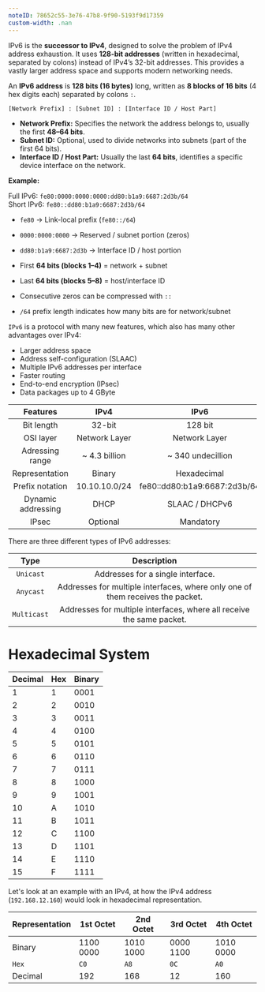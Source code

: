 ```yaml
---
noteID: 78652c55-3e76-47b8-9f90-5193f9d17359
custom-width: .nan
---
```

IPv6 is the **successor to IPv4**, designed to solve the problem of IPv4 address exhaustion. It uses **128-bit addresses** (written in hexadecimal, separated by colons) instead of IPv4’s 32-bit addresses. This provides a vastly larger address space and supports modern networking needs.

An **IPv6 address** is **128 bits (16 bytes)** long, written as **8 blocks of 16 bits** (4 hex digits each) separated by colons `:`.

`[Network Prefix] : [Subnet ID] : [Interface ID / Host Part]`

- **Network Prefix:** Specifies the network the address belongs to, usually the first **48–64 bits**.
- **Subnet ID:** Optional, used to divide networks into subnets (part of the first 64 bits).
- **Interface ID / Host Part:** Usually the last **64 bits**, identifies a specific device interface on the network.

**Example:**

Full IPv6: `fe80:0000:0000:0000:dd80:b1a9:6687:2d3b/64`  
Short IPv6: `fe80::dd80:b1a9:6687:2d3b/64`

- `fe80` → Link-local prefix (`fe80::/64`)
- `0000:0000:0000` → Reserved / subnet portion (zeros)
- `dd80:b1a9:6687:2d3b` → Interface ID / host portion

- First **64 bits (blocks 1–4)** = network + subnet
- Last **64 bits (blocks 5–8)** = host/interface ID
- Consecutive zeros can be compressed with `::`
- `/64` prefix length indicates how many bits are for network/subnet

`IPv6` is a protocol with many new features, which also has many other advantages over IPv4:

- Larger address space
- Address self-configuration (SLAAC)
- Multiple IPv6 addresses per interface
- Faster routing
- End-to-end encryption (IPsec)
- Data packages up to 4 GByte

|    **Features**    |   **IPv4**    |           **IPv6**           |
| :----------------: | :-----------: | :--------------------------: |
|     Bit length     |    32-bit     |           128 bit            |
|     OSI layer      | Network Layer |        Network Layer         |
|  Adressing range   | ~ 4.3 billion |      ~ 340 undecillion       |
|   Representation   |    Binary     |         Hexadecimal          |
|  Prefix notation   | 10.10.10.0/24 | fe80::dd80:b1a9:6687:2d3b/64 |
| Dynamic addressing |     DHCP      |        SLAAC / DHCPv6        |
|       IPsec        |   Optional    |          Mandatory           |

There are three different types of IPv6 addresses:

|  **Type**   |                                **Description**                                 |
| :---------: | :----------------------------------------------------------------------------: |
|  `Unicast`  |                       Addresses for a single interface.                        |
|  `Anycast`  | Addresses for multiple interfaces, where only one of them receives the packet. |
| `Multicast` |     Addresses for multiple interfaces, where all receive the same packet.      |


# Hexadecimal System

|**Decimal**|**Hex**|**Binary**|
|---|---|---|
|1|1|0001|
|2|2|0010|
|3|3|0011|
|4|4|0100|
|5|5|0101|
|6|6|0110|
|7|7|0111|
|8|8|1000|
|9|9|1001|
|10|A|1010|
|11|B|1011|
|12|C|1100|
|13|D|1101|
|14|E|1110|
|15|F|1111|

Let's look at an example with an IPv4, at how the IPv4 address (`192.168.12.160`) would look in hexadecimal representation.

|**Representation**|**1st Octet**|**2nd Octet**|**3rd Octet**|**4th Octet**|
|---|---|---|---|---|
|Binary|1100 0000|1010 1000|0000 1100|1010 0000|
|`Hex`|`C0`|`A8`|`0C`|`A0`|
|Decimal|192|168|12|160|

